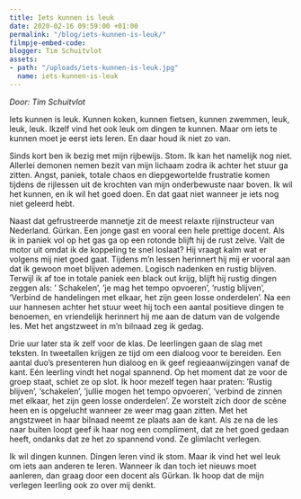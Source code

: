 ```yaml
---
title: Iets kunnen is leuk
date: 2020-02-16 09:59:00 +01:00
permalink: "/blog/iets-kunnen-is-leuk/"
filmpje-embed-code: 
blogger: Tim Schuitvlot
assets:
- path: "/uploads/iets-kunnen-is-leuk.jpg"
  name: iets-kunnen-is-leuk
---
```


*Door: Tim Schuitvlot*

Iets kunnen is leuk. Kunnen koken, kunnen fietsen, kunnen zwemmen, leuk, leuk, leuk. Ikzelf vind het ook leuk om dingen te kunnen. Maar om iets te kunnen moet je eerst iets leren. En daar houd ik niet zo van. 

Sinds kort ben ik bezig met mijn rijbewijs. Stom. Ik kan het namelijk nog niet. Allerlei demonen nemen bezit van mijn lichaam zodra ik achter het stuur ga zitten. Angst, paniek, totale chaos en diepgewortelde frustratie komen tijdens de rijlessen uit de krochten van mijn onderbewuste naar boven. Ik wil het kunnen, en ik wil het goed doen. En dat gaat niet wanneer je iets nog niet geleerd hebt.

Naast dat gefrustreerde mannetje zit de meest relaxte rijinstructeur van Nederland. Gürkan. Een jonge gast en vooral een hele prettige docent. Als ik in paniek vol op het gas ga op een rotonde blijft hij de rust zelve. Valt de motor uit omdat ik de koppeling te snel loslaat? Hij vraagt kalm wat er volgens mij niet goed gaat. Tijdens m’n lessen herinnert hij mij er vooral aan dat ik gewoon moet blijven ademen. Logisch nadenken en rustig blijven. Terwijl ik af toe in totale paniek een black out krijg, blijft hij rustig dingen zeggen als: ’ Schakelen’, ’je mag het tempo opvoeren’, ’rustig blijven’, ‘Verbind de handelingen met elkaar, het zijn geen losse onderdelen’. Na een uur hannesen achter het stuur weet hij toch een aantal positieve dingen te benoemen, en vriendelijk herinnert hij me aan de datum van de volgende les. Met het angstzweet in m’n bilnaad zeg ik gedag.

Drie uur later sta ik zelf voor de klas. De leerlingen gaan de slag met teksten. In tweetallen krijgen ze tijd om een dialoog voor te bereiden. Een aantal duo’s presenteren hun dialoog en ik geef regieaanwijzingen vanaf de kant. Eén leerling vindt het nogal spannend. Op het moment dat ze voor de groep staat, schiet ze op slot. Ik hoor mezelf tegen haar praten: ’Rustig blijven’, ‘schakelen’, ’jullie mogen het tempo opvoeren’, ‘verbind de zinnen met elkaar, het zijn geen losse onderdelen’. Ze worstelt zich door de scène heen en is opgelucht wanneer ze weer mag gaan zitten. Met het angstzweet in haar bilnaad neemt ze plaats aan de kant. Als ze na de les naar buiten loopt geef ik haar nog een compliment, dat ze het goed gedaan heeft, ondanks dat ze het zo spannend vond. Ze glimlacht verlegen.

Ik wil dingen kunnen. Dingen leren vind ik stom. Maar ik vind het wel leuk om iets aan anderen te leren.  Wanneer ik dan toch iet nieuws moet aanleren, dan graag door een docent als Gürkan. Ik hoop dat de mijn verlegen leerling ook zo over mij denkt.
